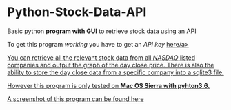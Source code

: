 # Python-Stock-Data-API
Basic python **program with GUI** to retrieve stock data using an API


To get this program *working* you have to get an *API key* <a href="https://www.alphavantage.co/support/#api-key">here/a>

You can retrieve all the relevant stock data from all *NASDAQ* listed companies and output the graph of the day close price. There is also the ability to store the day close data from a specific company into a sqlite3 file. 

However this program is only tested on **Mac OS Sierra with pyhton3.6.**

A screenshot of this program can be found <a href="https://imgur.com/a/9FFIos0?">here</a>
